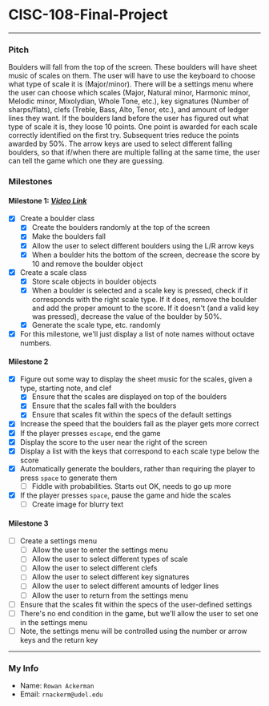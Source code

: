 # CISC-108-Final-Project
***

### Pitch
Boulders will fall from the top of the screen.  These boulders will have sheet
music of scales on them.  The user will have to use the keyboard to choose what
type of scale it is (Major/minor).  There will be a settings menu where the user
can choose which scales (Major, Natural minor, Harmonic minor, Melodic minor,
Mixolydian, Whole Tone, etc.), key signatures (Number of sharps/flats), clefs
(Treble, Bass, Alto, Tenor, etc.), and amount of ledger lines they want. If the
boulders land before the user has figured out what type of scale it is, they
loose 10 points.  One point is awarded for each scale correctly identified on
the first try.  Subsequent tries reduce the points awarded by 50%.  The arrow
keys are used to select different falling boulders, so that if/when there are
multiple falling at the same time, the user can tell the game which one they are
guessing.  

### Milestones
#### Milestone 1: *[Video Link](https://youtu.be/jAdGS6ejogo)*
- [x] Create a boulder class
  - [x] Create the boulders randomly at the top of the screen
  - [x] Make the boulders fall
  - [x] Allow the user to select different boulders using the L/R arrow keys
  - [x] When a boulder hits the bottom of the screen, decrease the score by 10
        and remove the boulder object
- [x] Create a scale class
  - [x] Store scale objects in boulder objects
  - [x] When a boulder is selected and a scale key is pressed, check if it
        corresponds with the right scale type.  If it does, remove the boulder
        and add the proper amount to the score.  If it doesn't (and a valid
        key was pressed), decrease the value of the boulder by 50%.  
  - [x] Generate the scale type, etc. randomly
- [x] For this milestone, we'll just display a list of note names without
      octave numbers.  

#### Milestone 2
- [x] Figure out some way to display the sheet music for the scales, given a
      type, starting note, and clef
  - [x] Ensure that the scales are displayed on top of the boulders
  - [x] Ensure that the scales fall with the boulders
  - [x] Ensure that scales fit within the specs of the default settings
- [x] Increase the speed that the boulders fall as the player gets more correct
- [x] If the player presses `escape`, end the game
- [x] Display the score to the user near the right of the screen
- [x] Display a list with the keys that correspond to each scale type below the
      score
- [x] Automatically generate the boulders, rather than requiring the player to
      press `space` to generate them
  - [ ] Fiddle with probabilities.  Starts out OK, needs to go up more
- [x] If the player presses `space`, pause the game and hide the scales
  - [ ] Create image for blurry text

#### Milestone 3
- [ ] Create a settings menu
  - [ ] Allow the user to enter the settings menu
  - [ ] Allow the user to select different types of scale
  - [ ] Allow the user to select different clefs
  - [ ] Allow the user to select different key signatures
  - [ ] Allow the user to select different amounts of ledger lines
  - [ ] Allow the user to return from the settings menu
- [ ] Ensure that the scales fit within the specs of the user-defined settings
- [ ] There's no end condition in the game, but we'll allow the user to set one
      in the settings menu
- [ ] Note, the settings menu will be controlled using the number or arrow keys
      and the return key

***
### My Info
- Name: `Rowan Ackerman`
- Email: `rnackerm@udel.edu`
